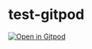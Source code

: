 # test-gitpod

[![Open in Gitpod](https://gitpod.io/button/open-in-gitpod.svg)](https://gitpod.io/#https://github.com/fajar-ab/test-gitpod)
